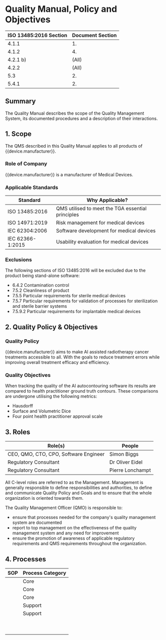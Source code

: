 <!--
This work is licensed under the Creative Commons Attribution 4.0 International
License:

    <http://creativecommons.org/licenses/by/4.0/>

Templates copyright OpenRegulatory. Originals available at:

    <https://openregulatory.com/templates/>

General content copyright Radiotherapy AI.
-->

# Quality Manual, Policy and Objectives

| ISO 13485:2016 Section | Document Section |
| ---------------------- | ---------------- |
| 4.1.1                  | 1.               |
| 4.1.2                  | 4.               |
| 4.2.1 b)               | (All)            |
| 4.2.2                  | (All)            |
| 5.3                    | 2.               |
| 5.4.1                  | 2.               |

## Summary

The Quality Manual describes the scope of the Quality Management System, its
documented procedures and a description of their interactions.

## 1. Scope

The QMS described in this Quality Manual applies to all products of
{{device.manufacturer}}.

### Role of Company

{{device.manufacturer}} is a manufacturer of Medical Devices.

### Applicable Standards

| Standard         | Why Applicable?                                   |
| ---------------- | ------------------------------------------------- |
| ISO 13485:2016   | QMS utilised to meet the TGA essential principles |
| ISO 14971:2019   | Risk management for medical devices               |
| IEC 62304:2006   | Software development for medical devices          |
| IEC 62366-1:2015 | Usability evaluation for medical devices          |

### Exclusions

The following sections of ISO 13485:2016 will be excluded due to the product
being stand-alone software:

- 6.4.2 Contamination control
- 7.5.2 Cleanliness of product
- 7.5.5 Particular requirements for sterile medical devices
- 7.5.7 Particular requirements for validation of processes for sterilization
  and sterile barrier systems
- 7.5.9.2 Particular requirements for implantable medical devices

## 2. Quality Policy & Objectives

### Quality Policy

{{device.manufacturer}} aims to make AI assisted radiotherapy cancer treatments
accessible to all. With the goals to reduce treatment errors while improving
overall treatment efficacy and efficiency.

### Quality Objectives

When tracking the quality of the AI autocontouring software its
results are compared to health practitioner ground truth contours. These
comparisons are undergone utilising the following metrics:

- Hausdorff
- Surface and Volumetric Dice
- Four point health practitioner approval scale

## 3. Roles

| Role(s)                               | People           |
| ------------------------------------- | ---------------- |
| CEO, QMO, CTO, CPO, Software Engineer | Simon Biggs      |
| Regulatory Consultant                 | Dr Oliver Eidel  |
| Regulatory Consultant                 | Pierre Lonchampt |

All C-level roles are referred to as the Management. Management is generally
responsible to define responsibilities and authorities, to define and
communicate Quality Policy and Goals and to ensure that the whole organization
is oriented towards them.

<!-- > See ISO 13485, para. 5.1, para. 5.5.1 -->

The Quality Management Officer (QMO) is responsible to:

- ensure that processes needed for the company's quality management system are
  documented
- report to top management on the effectiveness of the quality management
  system and any need for improvement
- ensure the promotion of awareness of applicable regulatory requirements and
  QMS requirements throughout the organization.

<!-- > See ISO 13485, para. 5.1, para. 5.5.2 -->

## 4. Processes

| SOP                                                        | Process Category |
| ---------------------------------------------------------- | ---------------- |
| [](../released/sop-capa)                                   | Core             |
| [](../released/sop-document-record-control)                | Core             |
| [](../released/sop-integrated-software-development)        | Core             |
| [](../released/sop-post-market-surveillance)               | Support          |
| [](../released/sop-software-validation)                    | Support          |
| [](../released/sop-management-review)                      |                  |
| [](../released/sop-product-certification-and-registration) |                  |
| [](../released/sop-purchasing)                             |                  |
| [](../released/sop-update-of-regulations)                  |                  |
| [](../released/sop-human-resources-administration)         |                  |
| [](../released/sop-change-management)                      |                  |
| [](../released/sop-feedback-management)                    |                  |
| [](../released/sop-incident-reporting)                     |                  |
| [](../released/sop-internal-audit)                         |                  |
